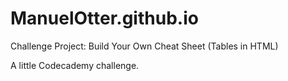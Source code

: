 # ManuelOtter.github.io

Challenge Project: Build Your Own Cheat Sheet (Tables in HTML)

A little Codecademy challenge.

